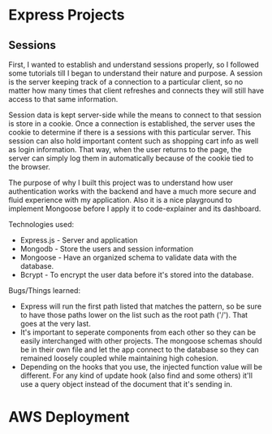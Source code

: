 # Express Projects

## Sessions

First, I wanted to establish and understand sessions properly, so I followed some tutorials till I began to understand their nature and purpose. A session is the server keeping track of a connection to a particular client, so no matter how many times that client refreshes and connects they will still have access to that same information.

Session data is kept server-side while the means to connect to that session is store in a cookie. Once a connection is established, the server uses the cookie to determine if there is a sessions with this particular server. This session can also hold important content such as shopping cart info as well as login information. That way, when the user returns to the page, the server can simply log them in automatically because of the cookie tied to the browser.

The purpose of why I built this project was to understand how user authentication works with the backend and have a much more secure and fluid experience with my application. Also it is a nice playground to implement Mongoose before I apply it to code-explainer and its dashboard.

Technologies used:

- Express.js - Server and application
- Mongodb - Store the users and session information
- Mongoose - Have an organized schema to validate data with the database.
- Bcrypt - To encrypt the user data before it's stored into the database.

Bugs/Things learned:

- Express will run the first path listed that matches the pattern, so be sure to have those paths lower on the list such as the root path ('/'). That goes at the very last.
- It's important to seperate components from each other so they can be easily interchanged with other projects. The mongoose schemas should be in their own file and let the app connect to the database so they can remained loosely coupled while maintaining high cohesion.
- Depending on the hooks that you use, the injected function value will be different. For any kind of update hook (also find and some others) it'll use a query object instead of the document that it's sending in.

# AWS Deployment
